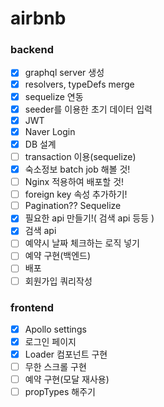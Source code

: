 # airbnb

### backend

- [x] graphql server 생성
- [x] resolvers, typeDefs merge
- [x] sequelize 연동
- [x] seeder를 이용한 초기 데이터 입력
- [x] JWT
- [x] Naver Login
- [x] DB 설계
- [ ] transaction 이용(sequelize)
- [x] 숙소정보 batch job 해볼 것!
- [ ] Nginx 적용하여 배포할 것!
- [ ] foreign key 속성 추가하기!
- [ ] Pagination?? Sequelize
- [x] 필요한 api 만들기!( 검색 api 등등 )
- [x] 검색 api
- [ ] 예약시 날짜 체크하는 로직 넣기
- [ ] 예약 구현(백엔드)
- [ ] 배포
- [ ] 회원가입 쿼리작성

### frontend

- [x] Apollo settings
- [x] 로그인 페이지
- [x] Loader 컴포넌트 구현
- [ ] 무한 스크롤 구현
- [ ] 예약 구현(모달 재사용)
- [ ] propTypes 해주기